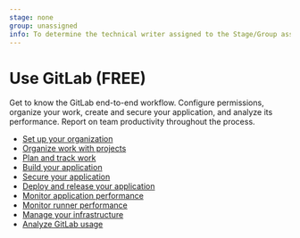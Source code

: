```yaml
---
stage: none
group: unassigned
info: To determine the technical writer assigned to the Stage/Group associated with this page, see https://about.gitlab.com/handbook/engineering/ux/technical-writing/#assignments
---
```


# Use GitLab **(FREE)**

Get to know the GitLab end-to-end workflow. Configure permissions,
organize your work, create and secure your application, and analyze its performance. Report on team productivity throughout the process.

- [Set up your organization](../topics/set_up_organization.md)
- [Organize work with projects](../user/project/index.md)
- [Plan and track work](../topics/plan_and_track.md)
- [Build your application](../topics/build_your_application.md)
- [Secure your application](../user/application_security/index.md)
- [Deploy and release your application](../topics/release_your_application.md)
- [Monitor application performance](../operations/index.md)
- [Monitor runner performance](https://docs.gitlab.com/runner/monitoring/index.html)
- [Manage your infrastructure](../user/infrastructure/index.md)
- [Analyze GitLab usage](../user/analytics/index.md)
